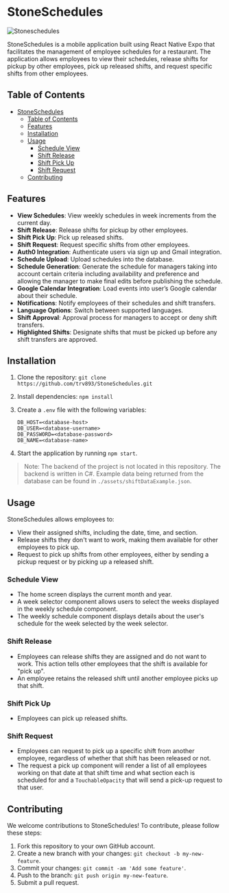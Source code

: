 # StoneSchedules

![Stoneschedules](https://i.imgur.com/6RzUjsD.png)

StoneSchedules is a mobile application built using React Native Expo that facilitates the management of employee schedules for a restaurant. The application allows employees to view their schedules, release shifts for pickup by other employees, pick up released shifts, and request specific shifts from other employees.

## Table of Contents

- [StoneSchedules](#stoneschedules)
  - [Table of Contents](#table-of-contents)
  - [Features](#features)
  - [Installation](#installation)
  - [Usage](#usage)
    - [Schedule View](#schedule-view)
    - [Shift Release](#shift-release)
    - [Shift Pick Up](#shift-pick-up)
    - [Shift Request](#shift-request)
  - [Contributing](#contributing)

## Features

- **View Schedules**: View weekly schedules in week increments from the current day.
- **Shift Release**: Release shifts for pickup by other employees.
- **Shift Pick Up**: Pick up released shifts.
- **Shift Request**: Request specific shifts from other employees.
- **Auth0 Integration**: Authenticate users via sign up and Gmail integration.
- **Schedule Upload**: Upload schedules into the database.
- **Schedule Generation**: Generate the schedule for managers taking into account certain criteria including availability and preference and allowing the manager to make final edits before publishing the schedule.
- **Google Calendar Integration**: Load events into user’s Google calendar about their schedule.
- **Notifications**: Notify employees of their schedules and shift transfers.
- **Language Options**: Switch between supported languages.
- **Shift Approval**: Approval process for managers to accept or deny shift transfers.
- **Highlighted Shifts**: Designate shifts that must be picked up before any shift transfers are approved.

## Installation

1. Clone the repository: `git clone https://github.com/trv893/StoneSchedules.git`
2. Install dependencies: `npm install`
3. Create a `.env` file with the following variables:

    ```
    DB_HOST=<database-host>
    DB_USER=<database-username>
    DB_PASSWORD=<database-password>
    DB_NAME=<database-name>
    ```

4. Start the application by running `npm start`.

>Note: The backend of the project is not located in this repository. The backend is written in C#. Example data being returned from the database can be found in `./assets/shiftDataExample.json`.

## Usage

StoneSchedules allows employees to:

- View their assigned shifts, including the date, time, and section.
- Release shifts they don't want to work, making them available for other employees to pick up.
- Request to pick up shifts from other employees, either by sending a pickup request or by picking up a released shift.

### Schedule View

- The home screen displays the current month and year.
- A week selector component allows users to select the weeks displayed in the weekly schedule component.
- The weekly schedule component displays details about the user's schedule for the week selected by the week selector.

### Shift Release

- Employees can release shifts they are assigned and do not want to work. This action tells other employees that the shift is available for "pick up".
- An employee retains the released shift until another employee picks up that shift.

### Shift Pick Up

- Employees can pick up released shifts.

### Shift Request

- Employees can request to pick up a specific shift from another employee, regardless of whether that shift has been released or not.
- The request a pick up component will render a list of all employees working on that date at that shift time and what section each is scheduled for and a `TouchableOpacity` that will send a pick-up request to that user.

## Contributing

We welcome contributions to StoneSchedules! To contribute, please follow these steps:

1. Fork this repository to your own GitHub account.
2. Create a new branch with your changes: `git checkout -b my-new-feature`.
3. Commit your changes: `git commit -am 'Add some feature'`.
4. Push to the branch: `git push origin my-new-feature`.
5. Submit a pull request.
